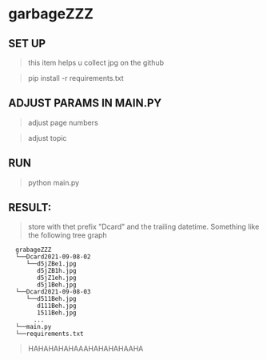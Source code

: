 # garbageZZZ
## SET UP
> this item helps u collect jpg on the github

> pip install -r requirements.txt

## ADJUST PARAMS IN MAIN.PY
> adjust page numbers

> adjust topic

## RUN
> python main.py

## RESULT:
> store with thet prefix "Dcard" and the trailing datetime. Something like the following tree graph

```
  grabageZZZ
  └──Dcard2021-09-08-02
     └──d5jZBe1.jpg
        d5jZB1h.jpg
        d5jZ1eh.jpg
        d5j1Beh.jpg
  └──Dcard2021-09-08-03
     └──d511Beh.jpg
        d111Beh.jpg
        1511Beh.jpg
       ...
  └──main.py
  └──requirements.txt
```

> HAHAHAHAHAAAHAHAHAHAAHA
